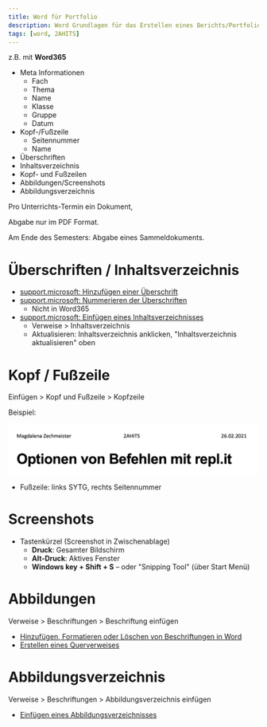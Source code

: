 ```yaml
---
title: Word für Portfolio
description: Word Grundlagen für das Erstellen eines Berichts/Portfolios. Nummerieren der Überschriften. Screenshots. Inhaltsverzeichnis. Kopf- und Fußzeilen.
tags: [word, 2AHITS]
---
```




z.B. mit **Word365**

- Meta Informationen
  - Fach
  - Thema
  - Name
  - Klasse
  - Gruppe
  - Datum
- Kopf-/Fußzeile
  - Seitennummer
  - Name
- Überschriften
- Inhaltsverzeichnis
- Kopf- und Fußzeilen
- Abbildungen/Screenshots
- Abbildungsverzeichnis



Pro Unterrichts-Termin ein Dokument, 

Abgabe nur im PDF Format.

Am Ende des Semesters: Abgabe eines Sammeldokuments. 



# Überschriften / Inhaltsverzeichnis

- [support.microsoft: Hinzufügen einer Überschrift](https://support.microsoft.com/de-de/office/hinzufügen-einer-überschrift-3eb8b917-56dc-4a17-891a-a026b2c790f2)
- [support.microsoft: Nummerieren der Überschriften](https://support.microsoft.com/de-de/office/nummerieren-von-überschriften-ce24e028-4cb4-4d4a-bf25-fb2c61fc6585)
  - Nicht in Word365
- [support.microsoft: Einfügen eines Inhaltsverzeichnisses](https://support.office.com/de-de/article/erstellen-eines-inhaltsverzeichnisses-882e8564-0edb-435e-84b5-1d8552ccf0c0)
  - Verweise > Inhaltsverzeichnis
  - Aktualisieren: Inhaltsverzeichnis anklicken, "Inhaltsverzeichnis aktualisieren" oben



# Kopf / Fußzeile

Einfügen > Kopf und Fußzeile > Kopfzeile

Beispiel:

![image-20210920164115231](fig/image-20210920164115231.png)

- Fußzeile: links SYTG, rechts Seitennummer



# Screenshots

- Tastenkürzel (Screenshot in Zwischenablage)
  - **Druck**: Gesamter Bildschirm
  - **Alt-Druck**: Aktives Fenster 
  - **Windows key + Shift + S** – oder "Snipping Tool" (über Start Menü)





# Abbildungen

Verweise > Beschriftungen > Beschriftung einfügen

- [Hinzufügen, Formatieren oder Löschen von Beschriftungen in Word](https://support.office.com/de-de/article/hinzufügen-formatieren-oder-löschen-von-beschriftungen-in-word-82fa82a4-f0f3-438f-a422-34bb5cef9c81)
- [Erstellen eines Querverweises](https://support.microsoft.com/de-de/office/erstellen-eines-querverweises-300b208c-e45a-487a-880b-a02767d9774b)



# Abbildungsverzeichnis

Verweise > Beschriftungen > Abbildungsverzeichnis einfügen

- [Einfügen eines Abbildungsverzeichnisses](https://support.office.com/de-de/article/einfügen-eines-abbildungsverzeichnisses-c5ea59c5-487c-4fb2-bd48-e34dd57f0ec1)


